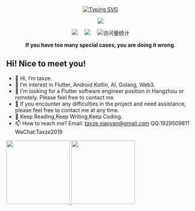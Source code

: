 <div align="center">
 
  <!-- dynamic typing effect 动态打字效果 -->
  <div align="center">
    <a href="https://blog.sunguoqi.com/">
      <img src="https://readme-typing-svg.demolab.com?font=Fira+Code&pause=1000&width=435&lines=println(%22Hello%2C%20World%22);Taxze&center=true&size=27" alt="Typing SVG" />
    </a>
  </div>

  <!-- knock code pictures 敲代码的图片 -->
  <img src="https://cdn.jsdelivr.net/gh/sun0225SUN/sun0225SUN/assets/images/coding.gif" /><br>

  <!-- profile logo 个人资料徽标 -->
  <div align="center">
    <a href="https://juejin.cn/user/598591926699358"><img src="https://img.shields.io/badge/Website-Blog-blue" /></a>&emsp;
    <a href="https://space.bilibili.com/494742622"><img src="https://img.shields.io/badge/Bilibili-B站-ff69b4" /></a>&emsp;
    <!-- visitor statistics logo 访问量统计徽标 -->
    <img src="https://komarev.com/ghpvc/?username=taxze6&label=Views&color=0e75b6&style=flat" alt="访问量统计" />
  </div>
<p><b>If you have too many special cases, you are doing it wrong.</b></p> 
</div>

## Hi! Nice to meet you!

<!-- 个人简介 -->
- 👋 Hi, I’m taxze. 
- 👀 I’m interest in Flutter, Android Kotlin, AI, Golang, Web3. 
- 🌱 I'm looking for a Flutter software engineer position in Hangzhou or remotely. Please feel free to contact me. 
- 💞️ If you encounter any difficulties in the project and need assistance, please feel free to contact me at any time. 
- 🍖 Keep Reading,Keep Writing,Keep Coding. 
- 📫 How to reach me? Email: taxze.xiaoyan@gmail.com QQ:1929509811 WeChat:Taxze2019 

<div align="start">
<a href="https://github.com/taxze6">
<image src="https://readmestats.999857.xyz/api?username=taxze6&include_all_commits=true&count_private=true&show_icons=true&theme=buefy" height="170px" />
</a>
<a href="https://github.com/taxze6">
<image src="https://readmestats.999857.xyz/api/top-langs/?username=taxze6&layout=compact" height="170px" />
</a>
</div>
